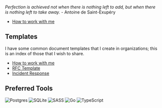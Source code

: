 *Perfection is achieved not when there is nothing left to add, but when there is nothing left to take away.* - Antoine de Saint-Exupéry

* [How to work with me](./work-with-me.md)

## Templates
I have some common document templates that I create in organizations; this is an index of those that I wish to share.

* [How to work with me](./templates/work-with-me.md)
* [RFC Template](./templates/rfc.md)
* [Incident Response](./templates/incident.md)

## Preferred Tools
![Postgres](https://img.shields.io/badge/postgres-%23316192.svg?style=for-the-badge&logo=postgresql&logoColor=white)
![SQLite](https://img.shields.io/badge/sqlite-%2307405e.svg?style=for-the-badge&logo=sqlite&logoColor=white)
![SASS](https://img.shields.io/badge/SASS-hotpink.svg?style=for-the-badge&logo=SASS&logoColor=white)
![Go](https://img.shields.io/badge/go-%2300ADD8.svg?style=for-the-badge&logo=go&logoColor=white)
![TypeScript](https://img.shields.io/badge/typescript-%23007ACC.svg?style=for-the-badge&logo=typescript&logoColor=white)
